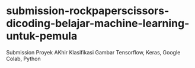 # submission-rockpaperscissors-dicoding-belajar-machine-learning-untuk-pemula
Submission Proyek AKhir Klasifikasi Gambar
Tensorflow, Keras, Google Colab, Python
